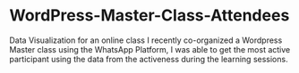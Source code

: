 # WordPress-Master-Class-Attendees
Data Visualization for an online class
I recently co-organized a Wordpress Master class using the WhatsApp Platform, I was able to get the most active participant using the data from the activeness during the learning sessions.
